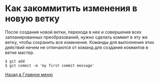 # Как закоммитить изменения в новую ветку

После создания новой ветки, перехода в нее и совершения всех запланированных преобразований, 
нужно сделать коммит в эту же ветку, чтобы сохранить все изменения. 
Команды для выполнения этих действий ничем не отличаются от команд для создания коммитов в ветке мастер.

```shell
$ git add
$ git commit -m 'my first commit message'
```

[Назад в Главное меню](README.md)
